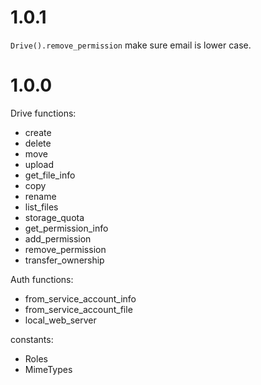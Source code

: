 # 1.0.1
`Drive().remove_permission` make sure email is lower case.

# 1.0.0
Drive functions:
- create
- delete
- move
- upload
- get_file_info
- copy
- rename
- list_files
- storage_quota
- get_permission_info
- add_permission
- remove_permission
- transfer_ownership

Auth functions:
- from_service_account_info
- from_service_account_file
- local_web_server

constants:
- Roles
- MimeTypes